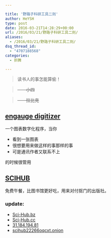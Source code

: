 ```yaml
---

title: '野路子科研工具二则'
author: HeYSH
type: post
date: 2016-03-21T14:28:29+00:00
url: /2016/03/21/野路子科研工具二则/
aliases:
  - /2016/03/21/野路子科研工具二则/
dsq_thread_id:
  - "4707188568"
categories:
  - 折腾

---
```

> 读书人的事怎能算偷！

> ~~——小四~~

> ~~——拉比克~~

[engauge digitizer](http://digitizer.sourceforge.net/)
------------------------------------------------------

一个图表数字化程序，当你

-   看到一张图表
-   很想要用来做这样的事那样的事
-   可是通讯作者又联系不上

的时候很管用

[SCIHUB](http://sci-hub.io/)
----------------------------

免费午餐，比图书馆更好吃，用来对付抠门的出版社。

### update:

-   [Sci-Hub.bz](http://Sci-Hub.bz)
-   [Sci-Hub.cc](http://Sci-Hub.cc)
-   [31.184.194.81](http://31.184.194.81)
-   [scihub22266oqcxt.onion](http://scihub22266oqcxt.onion)
